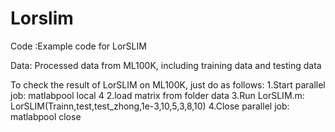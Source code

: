 Lorslim
======================================
Code :Example code for LorSLIM

Data: Processed data from ML100K, including training data and testing data 

To check the result of LorSLIM on ML100K, just do as follows:
    1.Start parallel job: matlabpool local 4
    2.load matrix from folder data
	3.Run LorSLIM.m: LorSLIM(Trainn,test,test_zhong,1e-3,10,5,3,8,10)
	4.Close parallel job: matlabpool close